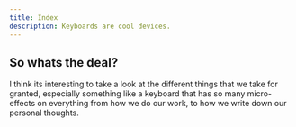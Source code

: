 ```yaml
---
title: Index
description: Keyboards are cool devices. 
---
```


## So whats the deal? 

I think its interesting to take a look at the different things that we take for
granted, especially something like a keyboard that has so many micro-effects on
everything from how we do our work, to how we write down our personal thoughts.






